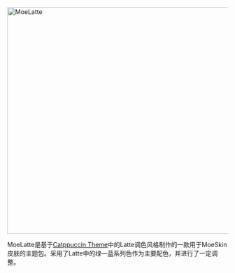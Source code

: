 <img src="https://s2.loli.net/2023/05/16/29TQjsVK7i83AWP.png" alt="MoeLatte" style="width:518px;max-width:100%;"/>

MoeLatte是基于[Catppuccin Theme](https://catppuccin.com/)中的Latte调色风格制作的一款用于MoeSkin皮肤的主题包。采用了Latte中的绿—蓝系列色作为主要配色，并进行了一定调整。 
